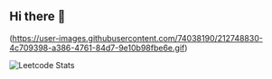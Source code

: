 ## Hi there 👋
(https://user-images.githubusercontent.com/74038190/212748830-4c709398-a386-4761-84d7-9e10b98fbe6e.gif)


<!--
**Yarif-khan/Yarif-khan** is a ✨ _special_ ✨ repository because its `README.md` (this file) appears on your GitHub profile.

Here are some ideas to get you started:

-🔭 I’m currently working on ...
- 🌱 I’m currently learning ...
- 👯 I’m looking to collaborate on ...
- 🤔 I’m looking for help with ...
- 💬 Ask me about ...
- 📫 How to reach me: ...
- 😄 Pronouns: ...
- ⚡ Fun fact: ...
-->
![Leetcode Stats](https://leetcard.jacoblin.cool/Yarif_Khan)
